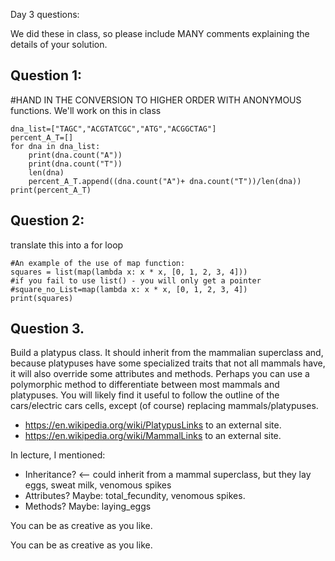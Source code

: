 Day 3 questions: 

We did these in class, so please include MANY comments explaining the details of your solution. 

## Question 1: 
#HAND IN THE CONVERSION TO HIGHER ORDER WITH ANONYMOUS functions. We'll work on this in class
```
dna_list=["TAGC","ACGTATCGC","ATG","ACGGCTAG"]
percent_A_T=[]
for dna in dna_list:
    print(dna.count("A"))
    print(dna.count("T"))
    len(dna)     
    percent_A_T.append((dna.count("A")+ dna.count("T"))/len(dna))
print(percent_A_T)
```
## Question 2: 
translate this into a for loop 
```
#An example of the use of map function: 
squares = list(map(lambda x: x * x, [0, 1, 2, 3, 4]))
#if you fail to use list() - you will only get a pointer
#square_no_List=map(lambda x: x * x, [0, 1, 2, 3, 4])
print(squares)
```
## Question 3.
Build a platypus class. It should inherit from the mammalian superclass and, because platypuses have some specialized traits that not all mammals have, it will also override some attributes and methods. Perhaps you can use a polymorphic method to differentiate between most mammals and platypuses. You will likely find it useful to follow the outline of the cars/electric cars cells, except (of course) replacing mammals/platypuses. 
- https://en.wikipedia.org/wiki/PlatypusLinks to an external site.
- https://en.wikipedia.org/wiki/MammalLinks to an external site.

In lecture, I mentioned: 
- Inheritance?  <-- could inherit from a mammal superclass, but they lay eggs, sweat milk, venomous spikes 
- Attributes? Maybe: total_fecundity, venomous spikes. 
- Methods? Maybe: laying_eggs

You can be as creative as you like. 


You can be as creative as you like. 
